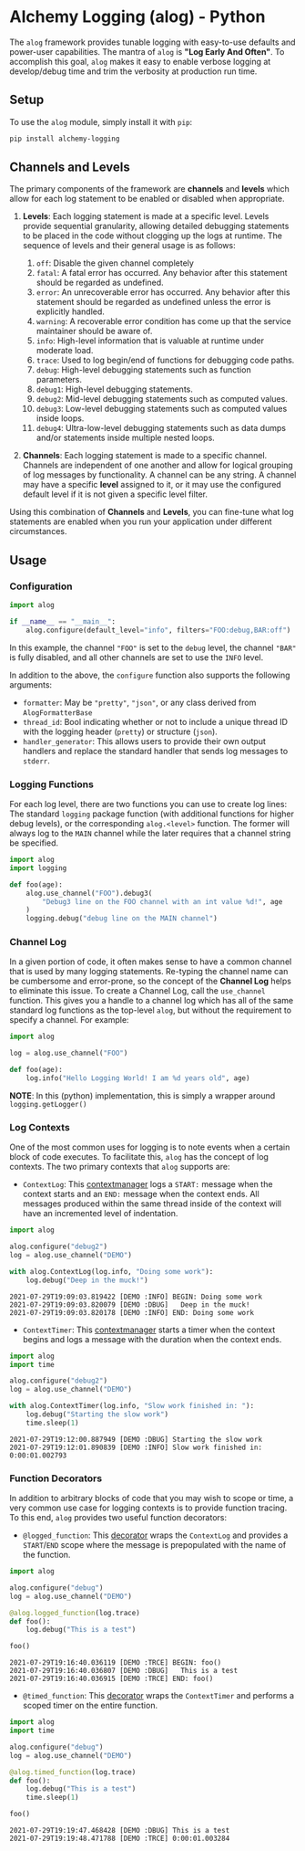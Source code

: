 # Alchemy Logging (alog) - Python
The `alog` framework provides tunable logging with easy-to-use defaults and power-user capabilities. The mantra of `alog` is **"Log Early And Often"**. To accomplish this goal, `alog` makes it easy to enable verbose logging at develop/debug time and trim the verbosity at production run time.

## Setup
To use the `alog` module, simply install it with `pip`:

```sh
pip install alchemy-logging
```

## Channels and Levels
The primary components of the framework are **channels** and **levels** which allow for each log statement to be enabled or disabled when appropriate.

1. **Levels**: Each logging statement is made at a specific level. Levels provide sequential granularity, allowing detailed debugging statements to be placed in the code without clogging up the logs at runtime. The sequence of levels and their general usage is as follows:

    1. `off`: Disable the given channel completely
    1. `fatal`: A fatal error has occurred. Any behavior after this statement should be regarded as undefined.
    1. `error`: An unrecoverable error has occurred. Any behavior after this statement should be regarded as undefined unless the error is explicitly handled.
    1. `warning`: A recoverable error condition has come up that the service maintainer should be aware of.
    1. `info`: High-level information that is valuable at runtime under moderate load.
    1. `trace`: Used to log begin/end of functions for debugging code paths.
    1. `debug`: High-level debugging statements such as function parameters.
    1. `debug1`: High-level debugging statements.
    1. `debug2`: Mid-level debugging statements such as computed values.
    1. `debug3`: Low-level debugging statements such as computed values inside loops.
    1. `debug4`: Ultra-low-level debugging statements such as data dumps and/or statements inside multiple nested loops.

1. **Channels**: Each logging statement is made to a specific channel. Channels are independent of one another and allow for logical grouping of log messages by functionality. A channel can be any string. A channel may have a specific **level** assigned to it, or it may use the configured default level if it is not given a specific level filter.

Using this combination of **Channels** and **Levels**, you can fine-tune what log statements are enabled when you run your application under different circumstances.

## Usage

### Configuration

```py
import alog

if __name__ == "__main__":
    alog.configure(default_level="info", filters="FOO:debug,BAR:off")
```

In this example, the channel `"FOO"` is set to the `debug` level, the channel `"BAR"` is fully disabled, and all other channels are set to use the `INFO` level.

In addition to the above, the `configure` function also supports the following arguments:

* `formatter`: May be `"pretty"`, `"json"`, or any class derived from `AlogFormatterBase`
* `thread_id`: Bool indicating whether or not to include a unique thread ID with the logging header (`pretty`) or structure (`json`).
* `handler_generator`: This allows users to provide their own output handlers and replace the standard handler that sends log messages to `stderr`.

### Logging Functions
For each log level, there are two functions you can use to create log lines: The standard `logging` package function (with additional functions for higher debug levels), or the corresponding `alog.<level>` function. The former will always log to the `MAIN` channel while the later requires that
a channel string be specified.

```py
import alog
import logging

def foo(age):
    alog.use_channel("FOO").debug3(
        "Debug3 line on the FOO channel with an int value %d!", age
    )
    logging.debug("debug line on the MAIN channel")
```

### Channel Log
In a given portion of code, it often makes sense to have a common channel that is used by many logging statements. Re-typing the channel name can be cumbersome and error-prone, so the concept of the **Channel Log** helps to eliminate this issue. To create a Channel Log, call the `use_channel` function. This gives you a handle to a channel log which has all of the same standard log functions as the top-level `alog`, but without the requirement to specify a channel. For example:

```py
import alog

log = alog.use_channel("FOO")

def foo(age):
    log.info("Hello Logging World! I am %d years old", age)
```

**NOTE**: In this (python) implementation, this is simply a wrapper around `logging.getLogger()`

### Log Contexts
One of the most common uses for logging is to note events when a certain block of code executes. To facilitate this, `alog` has the concept of log contexts. The two primary contexts that `alog` supports are:

* `ContextLog`: This [contextmanager](https://docs.python.org/3/library/contextlib.html#contextlib.contextmanager) logs a `START:` message when the context starts and an `END:` message when the context ends. All messages produced within the same thread inside of the context will have an incremented level of indentation.

```py
import alog

alog.configure("debug2")
log = alog.use_channel("DEMO")

with alog.ContextLog(log.info, "Doing some work"):
    log.debug("Deep in the muck!")
```

```
2021-07-29T19:09:03.819422 [DEMO :INFO] BEGIN: Doing some work
2021-07-29T19:09:03.820079 [DEMO :DBUG]   Deep in the muck!
2021-07-29T19:09:03.820178 [DEMO :INFO] END: Doing some work
```

* `ContextTimer`: This [contextmanager](https://docs.python.org/3/library/contextlib.html#contextlib.contextmanager) starts a timer when the context begins and logs a message with the duration when the context ends.

```py
import alog
import time

alog.configure("debug2")
log = alog.use_channel("DEMO")

with alog.ContextTimer(log.info, "Slow work finished in: "):
    log.debug("Starting the slow work")
    time.sleep(1)
```

```
2021-07-29T19:12:00.887949 [DEMO :DBUG] Starting the slow work
2021-07-29T19:12:01.890839 [DEMO :INFO] Slow work finished in: 0:00:01.002793
```

### Function Decorators
In addition to arbitrary blocks of code that you may wish to scope or time, a very common use case for logging contexts is to provide function tracing. To this end, `alog` provides two useful function decorators:

* `@logged_function`: This [decorator](https://www.python.org/dev/peps/pep-0318/) wraps the `ContextLog` and provides a `START`/`END` scope where the message is prepopulated with the name of the function.

```py
import alog

alog.configure("debug")
log = alog.use_channel("DEMO")

@alog.logged_function(log.trace)
def foo():
    log.debug("This is a test")

foo()
```

```
2021-07-29T19:16:40.036119 [DEMO :TRCE] BEGIN: foo()
2021-07-29T19:16:40.036807 [DEMO :DBUG]   This is a test
2021-07-29T19:16:40.036915 [DEMO :TRCE] END: foo()
```

* `@timed_function`: This [decorator](https://www.python.org/dev/peps/pep-0318/) wraps the `ContextTimer` and performs a scoped timer on the entire function.

```py
import alog
import time

alog.configure("debug")
log = alog.use_channel("DEMO")

@alog.timed_function(log.trace)
def foo():
    log.debug("This is a test")
    time.sleep(1)

foo()
```

```
2021-07-29T19:19:47.468428 [DEMO :DBUG] This is a test
2021-07-29T19:19:48.471788 [DEMO :TRCE] 0:00:01.003284
```
